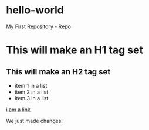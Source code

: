 # hello-world
My First Repository - Repo

# This will make an H1 tag set
## This will make an H2 tag set

- item 1 in a list
- item 2 in a list
- item 3 in a list

[i am a link](http://www.southhills.edu)

We just made changes!

